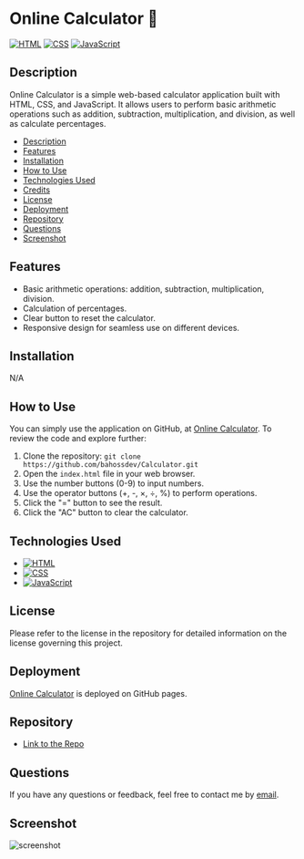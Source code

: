 # Online Calculator 🧮
[![HTML](https://img.shields.io/badge/HTML-orange?style=for-the-badge&logo=html5&logoColor=white)](https://www.w3.org/TR/html52/)
[![CSS](https://img.shields.io/badge/CSS-blue?style=for-the-badge&logo=css3&logoColor=white)](https://www.w3.org/Style/CSS/)
[![JavaScript](https://img.shields.io/badge/JavaScript-yellow?style=for-the-badge&logo=javascript&logoColor=white)](https://www.ecma-international.org/ecma-262/6.0/)


## Description
Online Calculator is a simple web-based calculator application built with HTML, CSS, and JavaScript. It allows users to perform basic arithmetic operations such as addition, subtraction, multiplication, and division, as well as calculate percentages.

- [Description](#description)
- [Features](#features)
- [Installation](#installation)
- [How to Use](#how-to-use)
- [Technologies Used](#technologies-used)
- [Credits](#credits)
- [License](#license)
- [Deployment](#deployment)
- [Repository](#repository)
- [Questions](#questions)
- [Screenshot](#screenshot)

## Features

- Basic arithmetic operations: addition, subtraction, multiplication, division.
- Calculation of percentages.
- Clear button to reset the calculator.
- Responsive design for seamless use on different devices.

## Installation

N/A

## How to Use

You can simply use the application on GitHub, at [Online Calculator](https://bahossdev.github.io/Calculator/).
To review the code and explore further:

1.  Clone the repository: `git clone https://github.com/bahossdev/Calculator.git`
2.  Open the `index.html` file in your web browser.
3.  Use the number buttons (0-9) to input numbers.
4.  Use the operator buttons (+, -, ×, ÷, %) to perform operations.
5.  Click the "=" button to see the result.
6.  Click the "AC" button to clear the calculator.

## Technologies Used

- [![HTML](https://img.shields.io/badge/HTML-orange?style=for-the-badge&logo=html5&logoColor=white)](https://www.w3.org/TR/html52/)
- [![CSS](https://img.shields.io/badge/CSS-blue?style=for-the-badge&logo=css3&logoColor=white)](https://www.w3.org/Style/CSS/)
- [![JavaScript](https://img.shields.io/badge/JavaScript-yellow?style=for-the-badge&logo=javascript&logoColor=white)](https://www.ecma-international.org/ecma-262/6.0/)

## License

Please refer to the license in the repository for detailed information on the license governing this project.

## Deployment

[Online Calculator](https://bahossdev.github.io/Calculator/) is deployed on GitHub pages.

## Repository

- [Link to the Repo](https://github.com/bahossdev/Calculator.git)

## Questions

If you have any questions or feedback, feel free to contact me by [email](mailto:bahossdev@gmail.com).

## Screenshot
![screenshot](https://github.com/bahossdev/Calculator/assets/148646212/87560d7a-3f06-4043-b7b5-6f0d4f08da9f)
